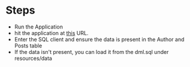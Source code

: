 # Steps
- Run the Application
- hit the application at <a href="http://localhost:9000/console/">this</a> URL.
- Enter the SQL client and ensure the data is present in the Author and Posts table
- If the data isn't present, you can load it from the dml.sql under resources/data